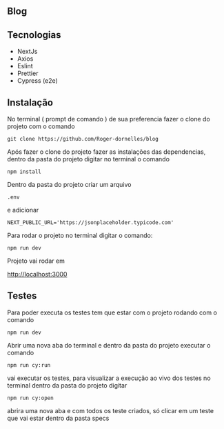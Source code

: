 
## Blog

## Tecnologias

- NextJs
- Axios
- Eslint
- Prettier
- Cypress (e2e)


## Instalação

No terminal ( prompt de comando ) de sua preferencia fazer o clone do projeto com o comando 
```
git clone https://github.com/Roger-dornelles/blog 
```

Após fazer o clone do projeto fazer as instalações das dependencias, dentro da pasta do projeto digitar no terminal o comando
``` 
npm install 
```

Dentro da pasta do projeto criar um arquivo 
```
.env 
```
e adicionar

```
NEXT_PUBLIC_URL='https://jsonplaceholder.typicode.com'
```

Para rodar o projeto no terminal digitar o comando:

```
npm run dev
```

Projeto vai rodar em

[http://localhost:3000](http://localhost:3000)

## Testes

Para poder executa os testes tem que estar com o projeto rodando com o comando 
```
npm run dev
```
Abrir uma nova aba do terminal e dentro da pasta do projeto executar o comando

```
npm run cy:run
```
vai executar os testes, para visualizar a execução ao vivo dos testes no terminal dentro da pasta do projeto digitar
```
npm run cy:open
```

abrira uma nova aba e com todos os teste criados, só clicar em um teste que vai estar dentro da pasta specs
